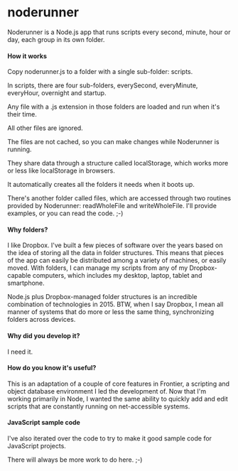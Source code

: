 noderunner
==========

Noderunner is a Node.js app that runs scripts every second, minute, hour or day, each group in its own folder. 

#### How it works
Copy noderunner.js to a folder with a single sub-folder: scripts. 
In scripts, there are four sub-folders, everySecond, everyMinute, everyHour, overnight and startup. 

Any file with a .js extension in those folders are loaded and run when it's their time. 

All other files are ignored.

The files are not cached, so you can make changes while Noderunner is running.

They share data through a structure called localStorage, which works more or less like localStorage in browsers.

It automatically creates all the folders it needs when it boots up.

There's another folder called files, which are accessed through two routines provided by Noderunner: readWholeFile and writeWholeFile. I'll provide examples, or you can read the code. ;-)
#### Why folders?
I like Dropbox. I've built a few pieces of software over the years based on the idea of storing all the data in folder structures. This means that pieces of the app can easily be distributed among a variety of machines, or easily moved. With folders, I can manage my scripts from any of my Dropbox-capable computers, which includes my desktop, laptop, tablet and smartphone. 
Node.js plus Dropbox-managed folder structures is an incredible combination of technologies in 2015. BTW, when I say Dropbox, I mean all manner of systems that do more or less the same thing, synchronizing folders across devices. 
#### Why did you develop it?
I need it.
#### How do you know it's useful?
This is an adaptation of a couple of core features in Frontier, a scripting and object database environment I led the development of. Now that I'm working primarily in Node, I wanted the same ability to quickly add and edit scripts that are constantly running on net-accessible systems. 

#### JavaScript sample code

I've also iterated over the code to try to make it good sample code for JavaScript projects. 

There will always be more work to do here. ;-)


